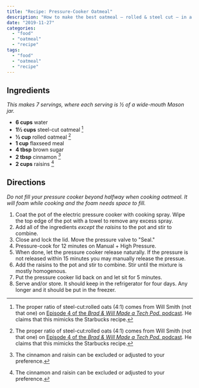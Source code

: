 ```yaml
---
title: "Recipe: Pressure-Cooker Oatmeal"
description: "How to make the best oatmeal – rolled & steel cut – in a pressure cooker."
date: "2019-11-27"
categories:
  - "food"
  - "oatmeal"
  - "recipe"
tags:
  - "food"
  - "oatmeal"
  - "recipe"
---
```


## Ingredients

*This makes 7 servings, where each serving is ½ of a wide-mouth Mason jar.*

- **6 cups** water
- **1½ cups** steel-cut oatmeal [^ratio]
- **½ cup** rolled oatmeal [^ratio]
- **1 cup** flaxseed meal
- **4 tbsp** brown sugar
- **2 tbsp** cinnamon [^adjust]
- **2 cups** raisins [^adjust]

## Directions

*Do not fill your pressure cooker beyond halfway when cooking oatmeal. It will foam while cooking and the foam needs space to fill.*

1. Coat the pot of the electric pressure cooker with cooking spray. Wipe the top edge of the pot with a towel to remove any excess spray.
2. Add all of the ingredients *except the raisins* to the pot and stir to combine.
3. Close and lock the lid. Move the pressure valve to "Seal."
4. Pressure-cook for 12 minutes on Manual + High Pressure.
5. When done, let the pressure cooker release naturally. If the pressure is not released within 15 minutes you may manually release the pressue.
6. Add the raisins to the pot and stir to combine. Stir until the mixture is mostly homogenous.
7. Put the pressure cooker lid back on and let sit for 5 minutes.
8. Serve and/or store. It should keep in the refrigerator for four days. Any longer and it should be put in the freezer.

[^ratio]: The proper ratio of steel-cut:rolled oats (4:1) comes from Will Smith (not that one) on [Episode 4 of the *Brad & Will Made a Tech Pod.* podcast](https://techpod.content.town/episodes/4-a-bomb-that-sits-on-your-stove). He claims that this mimicks the Starbucks recipe.

[^adjust]: The cinnamon and raisin can be excluded or adjusted to your preference.